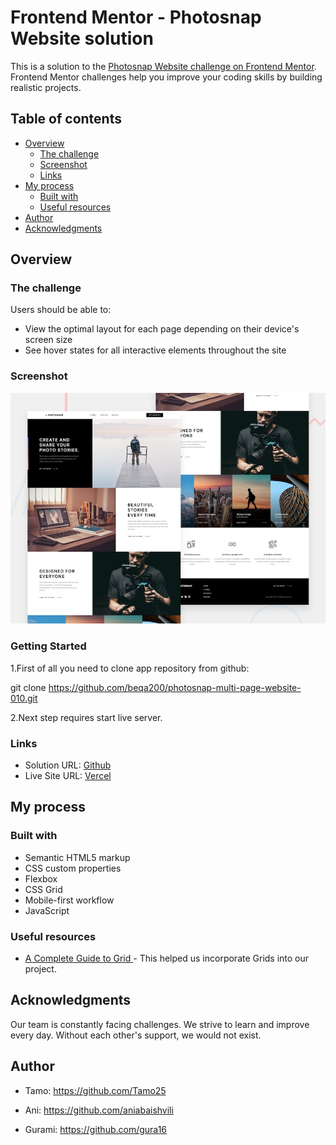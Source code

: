 # Frontend Mentor - Photosnap Website solution

This is a solution to the [Photosnap Website challenge on Frontend Mentor](https://www.frontendmentor.io/challenges/photosnap-multipage-website-nMDSrNmNW). Frontend Mentor challenges help you improve your coding skills by building realistic projects.

## Table of contents

- [Overview](#overview)
  - [The challenge](#the-challenge)
  - [Screenshot](#screenshot)
  - [Links](#links)
- [My process](#my-process)
  - [Built with](#built-with)
  - [Useful resources](#useful-resources)
- [Author](#author)
- [Acknowledgments](#acknowledgments)

## Overview

### The challenge

Users should be able to:

- View the optimal layout for each page depending on their device's screen size
- See hover states for all interactive elements throughout the site

### Screenshot

![](./assets/preview.jpg)

### Getting Started

1.First of all you need to clone app repository from github:

git clone https://github.com/beqa200/photosnap-multi-page-website-010.git

2.Next step requires start live server.

### Links

- Solution URL: [Github](https://github.com/beqa200/photosnap-multi-page-website-010)
- Live Site URL: [Vercel](https://photosnap-multi-page-website-010-pg0xl4la4-beqa200.vercel.app/)

## My process

### Built with

- Semantic HTML5 markup
- CSS custom properties
- Flexbox
- CSS Grid
- Mobile-first workflow
- JavaScript

### Useful resources

- [A Complete Guide to Grid ](https://css-tricks.com/snippets/css/complete-guide-grid/) - This helped us incorporate Grids into our project.

## Acknowledgments

Our team is constantly facing challenges. We strive to learn and improve every day. Without each other's support, we would not exist.

## Author

- Tamo: https://github.com/Tamo25

- Ani: https://github.com/aniabaishvili

- Gurami: https://github.com/gura16
